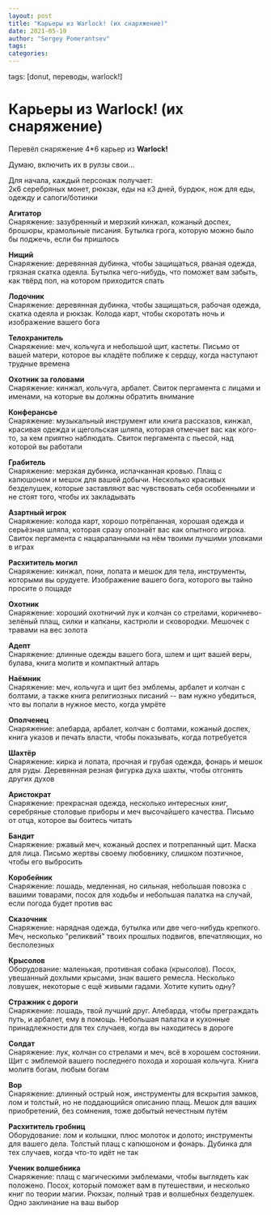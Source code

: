 ```yaml
---
layout: post
title: "Карьеры из Warlock! (их снаряжение)"
date: 2021-05-19
author: "Sergey Pomerantsev"
tags:
categories:
---
```

tags: [donut, переводы, warlock!]

# Карьеры из Warlock! (их снаряжение)

Перевёл снаряжение 4\*6 карьер из **Warlock!**

Думаю, включить их в рулзы свои...

Для начала, каждый персонаж получает:  
2к6 серебряных монет, рюкзак, еды на к3 дней, бурдюк, нож для еды, одежду и сапоги/ботинки

**Агитатор**  
Снаряжение: зазубренный и мерзкий кинжал, кожаный доспех, брошюры, крамольные писания. Бутылка грога, которую можно было бы поджечь, если бы пришлось

**Нищий**  
Снаряжение: деревянная дубинка, чтобы защищаться, рваная одежда, грязная скатка одеяла. Бутылка чего-нибудь, что поможет вам забыть, как твёрд пол, на котором приходится спать

**Лодочник**  
Снаряжение: деревянная дубинка, чтобы защищаться, рабочая одежда, скатка одеяла и рюкзак. Колода карт, чтобы скоротать ночь и изображение вашего бога

**Телохранитель**  
Снаряжение: меч, кольчуга и небольшой щит, кастеты. Письмо от вашей матери, которое вы кладёте поближе к сердцу, когда наступают трудные времена

**Охотник за головами**  
Снаряжение: кинжал, кольчуга, арбалет. Свиток пергамента с лицами и именами, на которые вы должны обратить внимание

**Конферансье**  
Снаряжение: музыкальный инструмент или книга рассказов, кинжал, красивая одежда и щегольская шляпа, которая отмечает вас как кого-то, за кем приятно наблюдать. Свиток пергамента с пьесой, над которой вы работали

**Грабитель**  
Снаряжение: мерзкая дубинка, испачканная кровью. Плащ с капюшоном и мешок для вашей добычи. Несколько красивых безделушек, которые заставляют вас чувствовать себя особенными и не стоят того, чтобы их закладывать

**Азартный игрок**  
Снаряжение: колода карт, хорошо потрёпанная, хорошая одежда и серьёзная шляпа, которая сразу опознаёт вас как опытного игрока. Свиток пергамента с нацарапанными на нём твоими лучшими уловками в играх

**Расхититель могил**  
Снаряжение: кинжал, пони, лопата и мешок для тела, инструменты, которыми вы орудуете. Изображение вашего бога, которого вы тайно просите о пощаде

**Охотник**  
Снаряжение: хороший охотничий лук и колчан со стрелами, коричнево-зелёный плащ, силки и капканы, кастрюли и сковородки. Мешочек с травами на вес золота

**Адепт**  
Снаряжение: длинные одежды вашего бога, шлем и щит вашей веры, булава, книга молитв и компактный алтарь

**Наёмник**  
Снаряжение: меч, кольчуга и щит без эмблемы, арбалет и колчан с болтами, а также книга религиозных писаний -- вам нужно убедиться, что вы попали в нужное место, когда умрёте

**Ополченец**  
Снаряжение: алебарда, арбалет, колчан с болтами, кожаный доспех, книга указов и печать власти, чтобы показывать, когда потребуется

**Шахтёр**  
Снаряжение: кирка и лопата, прочная и грубая одежда, фонарь и мешок для руды. Деревянная резная фигурка духа шахты, чтобы отгонять других духов

**Аристократ**  
Снаряжение: прекрасная одежда, несколько интересных книг, серебряные столовые приборы и меч высочайшего качества. Письмо от отца, которое вы боитесь читать

**Бандит**  
Снаряжение: ржавый меч, кожаный доспех и потрепанный щит. Маска для лица. Письмо жертвы своему любовнику, слишком поэтичное, чтобы его выбросить

**Коробейник**  
Снаряжение: лошадь, медленная, но сильная, небольшая повозка с вашими товарами, посох для ходьбы и небольшая палатка на случай, если погода будет против вас

**Сказочник**  
Снаряжение: нарядная одежда, бутылка или две чего-нибудь крепкого. Меч, несколько "реликвий" твоих прошлых подвигов, впечатляющих, но бесполезных

**Крысолов**  
Оборудование: маленькая, противная собака (крысолов). Посох, увешанный дохлыми крысами, знак вашего ремесла. Несколько ловушек, некоторые с ещё живыми гадами. Хотите купить одну?

**Стражник с дороги**  
Снаряжение: лошадь, твой лучший друг. Алебарда, чтобы преграждать путь, и арбалет, ему в помощь. Небольшая палатка и кухонные принадлежности для тех случаев, когда вы находитесь в дороге

**Солдат**  
Снаряжение: лук, колчан со стрелами и меч, всё в хорошем состоянии. Щит с эмблемой вашего последнего похода и хорошая кольчуга. Книга молитв богам, любым богам

**Вор**  
Снаряжение: длинный острый нож, инструменты для вскрытия замков, лом и толстый, но не поддающийся описанию плащ. Мешок для ваших приобретений, без сомнения, тоже добытый нечестным путём

**Расхититель гробниц**  
Оборудование: лом и колышки, плюс молоток и долото; инструменты для вашего дела. Толстый плащ с капюшоном и фонарь. Дубинка для тех случаев, когда что-то идёт не так

**Ученик волшебника**  
Снаряжение: плащ с магическими эмблемами, чтобы выглядеть как положено. Посох, который поможет вам в путешествии, и несколько книг по теории магии. Рюкзак, полный трав и волшебных безделушек. Одно заклинание на ваш выбор
